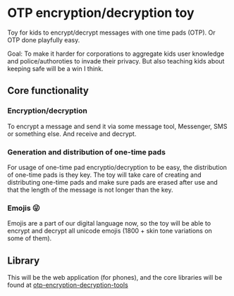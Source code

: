 # OTP encryption/decryption toy
Toy for kids to encrypt/decrypt messages with one time pads (OTP). Or OTP done playfully easy.

Goal: To make it harder for corporations to aggregate kids user knowledge and police/authoroties to invade their privacy. But also teaching kids about keeping safe will be a win I think.

## Core functionality

### Encryption/decryption
To encrypt a message and send it via some message tool, Messenger, SMS or something else. And receive and decrypt.

### Generation and distribution of one-time pads
For usage of one-time pad encryptio/decryption to be easy, the distribution of one-time pads is they key. The toy will take care of creating and distributing one-time pads and make sure pads are erased after use and that the length of the message is not longer than the key.

### Emojis 😜
Emojis are a part of our digital language now, so the toy will be able to encrypt and decrypt all unicode emojis (1800 + skin tone variations on some of them).

## Library
This will be the web application (for phones), and the core libraries will be found at [otp-encryption-decryption-tools](https://github.com/eklem/otp-encryption-decryption-tools)
